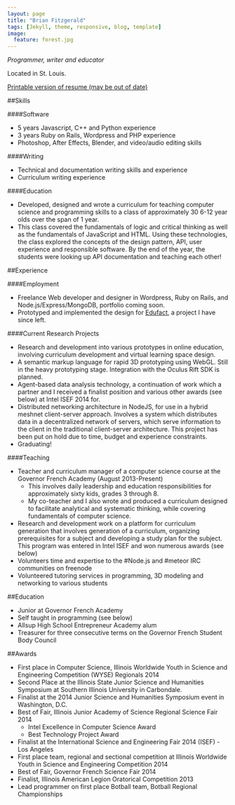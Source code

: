 ```yaml
---
layout: page
title: "Brian Fitzgerald"
tags: [Jekyll, theme, responsive, blog, template]
image:
  feature: forest.jpg
---
```

*Programmer, writer and educator*

Located in St. Louis.

[Printable version of resume (may be out of date)](http://brianfitzgerald.neocities.org/resume-printable.html)

##Skills

####Software
* 5 years Javascript, C++ and Python experience
* 3 years Ruby on Rails, Wordpress and PHP experience
* Photoshop, After Effects, Blender, and video/audio editing skills


####Writing
* Technical and documentation writing skills and experience
* Curriculum writing experience

####Education
* Developed, designed and wrote a curriculum for teaching computer science and programming skills to a class of approximately 30 6-12 year olds over the span of 1 year.
* This class covered the fundamentals of logic and critical thinking as well as the fundamentals of JavaScript and HTML. Using these technologies, the class explored the concepts of the design pattern, API, user experience and responsible software. By the end of the year, the students were looking up API documentation and teaching each other!

##Experience

####Employment

* Freelance Web developer and designer in Wordpress, Ruby on Rails, and Node.js/Express/MongoDB, portfolio coming soon.
* Prototyped and implemented the design for [Edufact](http://edufact.us/), a project I have since left.

####Current Research Projects

* Research and development into various prototypes in online education, involving curriculum development and virtual learning space design.
* A semantic markup language for rapid 3D prototyping using WebGL. Still in the heavy prototyping stage. Integration with the Oculus Rift SDK is planned.
* Agent-based data analysis technology, a continuation of work which a partner and I received a finalist position and various other awards (see below) at Intel ISEF 2014 for.
* Distributed networking architecture in NodeJS, for use in a hybrid meshnet client-server approach. Involves a system which distributes data in a decentralized network of servers, which serve information to the client in the traditional client-server architecture. This project has been put on hold due to time, budget and experience constraints.
* Graduating!

####Teaching

* Teacher and curriculum manager of a computer science course at the Governor French Academy (August 2013-Present)
	* This involves daily leadership and education responsibilities for approximately sixty kids, grades 3 through 8.
	* My co-teacher and I also wrote and produced a curriculum designed to facilitate analytical and systematic thinking, while covering fundamentals of computer science.
* Research and development work on a platform for curriculum generation that involves generation of a curriculum, organizing prerequisites for a subject and developing a study plan for the subject. This program was entered in Intel ISEF and won numerous awards (see below)
* Volunteers time and expertise to the #Node.js and #meteor IRC communities on freenode
* Volunteered tutoring services in programming, 3D modeling and networking to various students

##Education

* Junior at Governor French Academy
* Self taught in programming (see below)
* Allsup High School Entrepreneur Academy alum
* Treasurer for three consecutive terms on the Governor French Student Body Council


##Awards

* First place in Computer Science, Illinois Worldwide Youth in Science and Engineering Competition (WYSE) Regionals 2014
* Second Place at the Illinois State Junior Science and Humanities Symposium at Southern Illinois University in Carbondale.
* Finalist at the 2014 Junior Science and Humanities Symposium event in Washington, D.C.
* Best of Fair, Illinois Junior Academy of Science Regional Science Fair 2014
	* Intel Excellence in Computer Science Award
	* Best Technology Project Award
* Finalist at the International Science and Engineering Fair 2014 (ISEF) - Los Angeles
* First place team, regional and sectional competition at Illinois Worldwide Youth in Science and Engineering Competition 2014
* Best of Fair, Governor French Science Fair 2014
* Finalist, Illinois American Legion Oratorical Competition 2013
* Lead programmer on first place Botball team, Botball Regional Championships 

